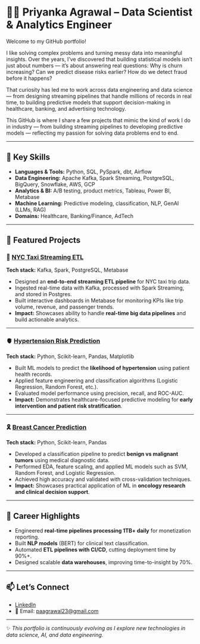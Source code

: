 # 👩‍💻 Priyanka Agrawal – Data Scientist & Analytics Engineer

Welcome to my GitHub portfolio!

I like solving complex problems and turning messy data into meaningful insights. Over the years, I’ve discovered that building statistical models isn’t just about numbers — it’s about answering real questions: Why is churn increasing? Can we predict disease risks earlier? How do we detect fraud before it happens?

That curiosity has led me to work across data engineering and data science — from designing streaming pipelines that handle millions of records in real time, to building predictive models that support decision-making in healthcare, banking, and advertising technology.

This GitHub is where I share a few projects that mimic the kind of work I do in industry — from building streaming pipelines to developing predictive models — reflecting my passion for solving data problems end to end.

---

## 🔑 Key Skills

* **Languages & Tools:** Python, SQL, PySpark, dbt, Airflow
* **Data Engineering:** Apache Kafka, Spark Streaming, PostgreSQL, BigQuery, Snowflake, AWS, GCP
* **Analytics & BI:** A/B testing, product metrics, Tableau, Power BI, Metabase
* **Machine Learning:** Predictive modeling, classification, NLP, GenAI (LLMs, RAG)
* **Domains:** Healthcare, Banking/Finance, AdTech

---

## 📂 Featured Projects

### 🚖 [NYC Taxi Streaming ETL](https://github.com/pagrawal15/nyc-taxi-streaming-etl)

**Tech stack:** Kafka, Spark, PostgreSQL, Metabase

* Designed an **end-to-end streaming ETL pipeline** for NYC taxi trip data.
* Ingested real-time data with Kafka, processed with Spark Streaming, and stored in Postgres.
* Built interactive dashboards in Metabase for monitoring KPIs like trip volume, revenue, and passenger trends.
* **Impact:** Showcases ability to handle **real-time big data pipelines** and build actionable analytics.

---

### 🫀 [Hypertension Risk Prediction](https://github.com/pagrawal15/hypertension-risk-prediction)

**Tech stack:** Python, Scikit-learn, Pandas, Matplotlib

* Built ML models to predict the **likelihood of hypertension** using patient health records.
* Applied feature engineering and classification algorithms (Logistic Regression, Random Forest, etc.).
* Evaluated model performance using precision, recall, and ROC-AUC.
* **Impact:** Demonstrates healthcare-focused predictive modeling for **early intervention and patient risk stratification**.

---

### 🎗️ [Breast Cancer Prediction](https://github.com/pagrawal15/Breast_Cancer_Prediction)

**Tech stack:** Python, Scikit-learn, Pandas

* Developed a classification pipeline to predict **benign vs malignant tumors** using medical diagnostic data.
* Performed EDA, feature scaling, and applied ML models such as SVM, Random Forest, and Logistic Regression.
* Achieved high accuracy and validated with cross-validation techniques.
* **Impact:** Showcases practical application of ML in **oncology research and clinical decision support**.

---

## 🌟 Career Highlights

* Engineered **real-time pipelines processing 1TB+ daily** for monetization reporting.
* Built **NLP models** (BERT) for clinical text classification.
* Automated **ETL pipelines with CI/CD**, cutting deployment time by 90%+.
* Designed scalable **data warehouses**, improving time-to-insight by 70%.

---

## 📫 Let’s Connect

* [LinkedIn](https://www.linkedin.com/in/priyanka-agrawal26/)
* 📧 Email: [paagrawal23@gmail.com](mailto:paagrawal23@gmail.com)

---

✨ *This portfolio is continuously evolving as I explore new technologies in data science, AI, and data engineering.*
